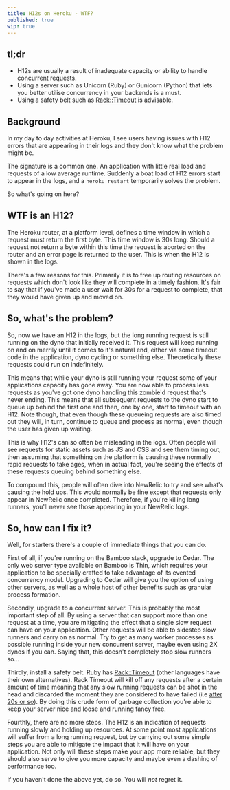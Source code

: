 ```yaml
---
title: H12s on Heroku - WTF?
published: true
wip: true
---
```


## tl;dr

- H12s are usually a result of inadequate capacity or ability to handle concurrent requests.
- Using a server such as Unicorn (Ruby) or Gunicorn (Python) that lets you better utilise concurrency in your backends is a must.
- Using a safety belt such as [Rack::Timeout](https://github.com/kch/rack-timeout) is advisable.

## Background

In my day to day activities at Heroku, I see users having issues with H12 errors that are appearing in their logs and they don't know what the problem might be.

The signature is a common one.  An application with little real load  and requests of a low average runtime. Suddenly a boat load of H12 errors start to appear in the logs, and a `heroku restart` temporarily solves the problem.

So what's going on here?

## WTF is an H12?

The Heroku router, at a platform level, defines a time window in which a request must return the first byte.  This time window is 30s long.  Should a request not return a byte within this time the request is aborted on the router and an error page is returned to the user.  This is when the H12 is shown in the logs.

There's a few reasons for this.  Primarily it is to free up routing resources on requests which don't look like they will complete in a timely fashion.  It's fair to say that if you've made a user wait for 30s for a request to complete, that they would have given up and moved on.

## So, what's the problem?

So, now we have an H12 in the logs, but the long running request is still running on the dyno that initially received it.  This request will keep running on and on merrily until it comes to it's natural end, either via some timeout code in the application, dyno cycling or something else.  Theoretically these requests could run on indefinitely.

This means that while your dyno is still running your request some of your applications capacity has gone away.  You are now able to process less requests as you've got one dyno handling this zombie'd request that's never ending.  This means that all subsequent requests to the dyno start to queue up behind the first one and then, one by one, start to timeout with an H12.  Note though, that even though these queueing requests are also timed out they will, in turn, continue to queue and process as normal, even though the user has given up waiting.

This is why H12's can so often be misleading in the logs.  Often people will see requests for static assets such as JS and CSS and see them timing out, then assuming that something on the platform is causing these normally rapid requests to take ages, when in actual fact, you're seeing the effects of these requests queuing behind something else.

To compound this, people will often dive into NewRelic to try and see what's causing the hold ups.  This would normally be fine except that requests only appear in NewRelic once completed.  Therefore, if you're killing long runners, you'll never see those appearing in your NewRelic logs.

## So, how can I fix it?

Well, for starters there's a couple of immediate things that you can do.

First of all, if you're running on the Bamboo stack, upgrade to Cedar.  The only web server type available on Bamboo is Thin, which requires your application to be specially crafted to take advantage of its evented concurrency model.  Upgrading to Cedar will give you the option of using other servers, as well as a whole host of other benefits such as granular process formation.

Secondly, upgrade to a concurrent server.  This is probably the most important step of all.  By using a server that can support more than one request at a time, you are mitigating the effect that a single slow request can have on your application.  Other requests will be able to sidestep slow runners and carry on as normal.  Try to get as many worker processes as possible running inside your new concurrent server, maybe even using 2X dynos if you can.  Saying that, this doesn't completely stop slow runners so…

Thirdly, install a safety belt.  Ruby has [Rack::Timeout](https://github.com/kch/rack-timeout) (other languages have their own alternatives).  Rack Timeout will kill off any requests after a certain amount of time meaning that any slow running requests can be shot in the head and discarded the moment they are considered to have failed (i.e [after 20s or so](/using-rack-timeout-with-heroku/)).  By doing this crude form of garbage collection you're able to keep your server nice and loose and running fancy free.

Fourthly, there are no more steps.  The H12 is an indication of requests running slowly and holding up resources.  At some point most applications will suffer from a long running request, but by carrying out some simple steps you are able to mitigate the impact that it will have on your application.  Not only will these steps make your app more reliable, but they should also serve to give you more capacity and maybe even a dashing of performance too.  

If you haven't done the above yet, do so.  You will *not* regret it.